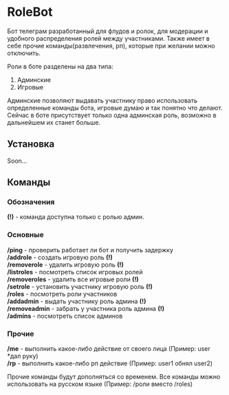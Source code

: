 # RoleBot
Бот телеграм разработанный для флудов и ролок, для модерации и удобного распределения ролей между участниками. Также имеет в себе прочие команды(развлечения, рп), которые при желании можно отключить.

Роли в боте разделены на два типа:
1. Админские
2. Игровые

Админские позволяют выдавать участнику право использовать определенные команды бота, игровые думаю и так понятно что делают. Сейчас в боте присутствует только одна админская роль, возможно в дальнейшем их станет больше.
## Установка
Soon...

## Команды
### Обозначения
**(!)** - команда доступна только с ролью админ.

### Основные
**/ping** - проверить работает ли бот и получить задержку  
**/addrole** - создать игровую роль **(!)**  
**/removerole** - удалить игровую роль **(!)**  
**/listroles** - посмотреть список игровых ролей  
**/removeroles** - удалить все игровые роли **(!)**  
**/setrole** - установить участнику игровую роль **(!)**  
**/roles** - посмотреть роли участников  
**/addadmin** - выдать участнику роль админа **(!)**  
**/removeadmin** - забрать у участника роль админа  **(!)**  
**/admins** - посмотреть список админов 

### Прочие
**/me** - выполнить какое-либо действие от своего лица (Пример: user *дал руку)  
**/rp** - выполнить какое-либо рп действие (Пример: user1 обнял user2)  

Прочие команды будут дополняться со временем.
Все команды можно использовать на русском языке (Пример: /роли вместо /roles)

